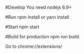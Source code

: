#Develop
You need nodejs 6.9+

#Run
npm install
or
yarn install

#Start
npm start

#Build for production
npm run build


Go to
chrome://extensions/

